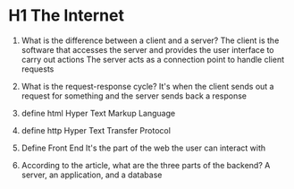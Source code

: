 # H1 The Internet

1. What is the difference between a client and a server?
   The client is the software that accesses the server and provides the user interface to carry out actions
   The server acts as a connection point to handle client requests

2. What is the request-response cycle?
   It's when the client sends out a request for something and the server sends back a response

3. define html
   Hyper Text Markup Language

4. define http
   Hyper Text Transfer Protocol

5. Define Front End
   It's the part of the web the user can interact with

6. According to the article, what are the three parts of the backend?
   A server, an application, and a database
